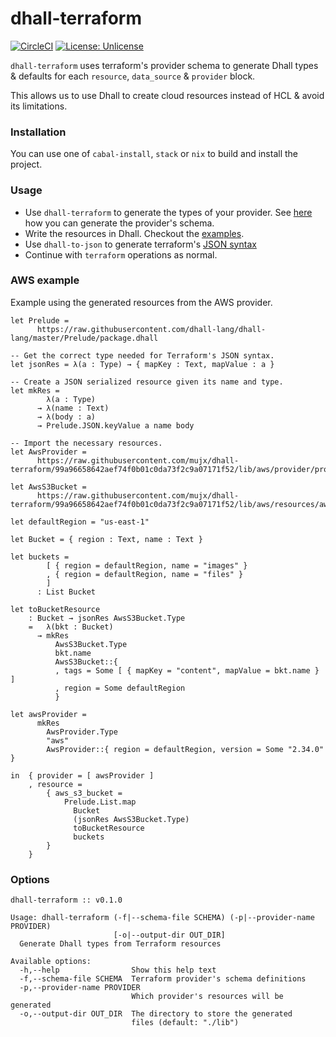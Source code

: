 # dhall-terraform

[![CircleCI](https://circleci.com/gh/mujx/dhall-terraform.svg?style=svg)](https://circleci.com/gh/mujx/dhall-terraform)
[![License: Unlicense](https://img.shields.io/badge/license-Unlicense-blue.svg)](http://unlicense.org/)

`dhall-terraform` uses terraform's provider schema to generate Dhall types & defaults
for each `resource`, `data_source` & `provider` block. 

This allows us to use Dhall to create cloud resources instead of HCL & avoid its
limitations.

### Installation

You can use one of `cabal-install`, `stack` or `nix` to build and install the
project.

### Usage

- Use `dhall-terraform` to generate the types of your provider. 
  See [here](https://www.terraform.io/docs/commands/providers/schema.html) how
  you can generate the provider's schema.
- Write the resources in Dhall. Checkout the [examples](./examples).
- Use `dhall-to-json` to generate terraform's [JSON syntax][terraform_json_syntax]
- Continue with `terraform` operations as normal.

### AWS example

Example using the generated resources from the AWS provider.

```dhall
let Prelude =
      https://raw.githubusercontent.com/dhall-lang/dhall-lang/master/Prelude/package.dhall

-- Get the correct type needed for Terraform's JSON syntax.
let jsonRes = λ(a : Type) → { mapKey : Text, mapValue : a }

-- Create a JSON serialized resource given its name and type.
let mkRes =
        λ(a : Type)
      → λ(name : Text)
      → λ(body : a)
      → Prelude.JSON.keyValue a name body

-- Import the necessary resources.
let AwsProvider =
      https://raw.githubusercontent.com/mujx/dhall-terraform/99a96658642aef74f0b01c0da73f2c9a07171f52/lib/aws/provider/provider.dhall

let AwsS3Bucket =
      https://raw.githubusercontent.com/mujx/dhall-terraform/99a96658642aef74f0b01c0da73f2c9a07171f52/lib/aws/resources/aws_s3_bucket.dhall

let defaultRegion = "us-east-1"

let Bucket = { region : Text, name : Text }

let buckets =
        [ { region = defaultRegion, name = "images" }
        , { region = defaultRegion, name = "files" }
        ]
      : List Bucket

let toBucketResource
    : Bucket → jsonRes AwsS3Bucket.Type
    =   λ(bkt : Bucket)
      → mkRes
          AwsS3Bucket.Type
          bkt.name
          AwsS3Bucket::{
          , tags = Some [ { mapKey = "content", mapValue = bkt.name } ]
          , region = Some defaultRegion
          }

let awsProvider =
      mkRes
        AwsProvider.Type
        "aws"
        AwsProvider::{ region = defaultRegion, version = Some "2.34.0" }

in  { provider = [ awsProvider ]
    , resource =
        { aws_s3_bucket =
            Prelude.List.map
              Bucket
              (jsonRes AwsS3Bucket.Type)
              toBucketResource
              buckets
        }
    }
```

### Options

```
dhall-terraform :: v0.1.0

Usage: dhall-terraform (-f|--schema-file SCHEMA) (-p|--provider-name PROVIDER)
                       [-o|--output-dir OUT_DIR]
  Generate Dhall types from Terraform resources

Available options:
  -h,--help                Show this help text
  -f,--schema-file SCHEMA  Terraform provider's schema definitions
  -p,--provider-name PROVIDER
                           Which provider's resources will be generated
  -o,--output-dir OUT_DIR  The directory to store the generated
                           files (default: "./lib")
```

[terraform_json_syntax]: https://www.terraform.io/docs/configuration/syntax-json.html
